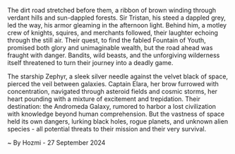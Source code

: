
The dirt road stretched before them, a ribbon of brown winding through verdant hills and sun-dappled forests.  Sir Tristan, his steed a dappled grey, led the way, his armor gleaming in the afternoon light. Behind him, a motley crew of knights, squires, and merchants followed, their laughter echoing through the still air. Their quest, to find the fabled Fountain of Youth, promised both glory and unimaginable wealth, but the road ahead was fraught with danger. Bandits, wild beasts, and the unforgiving wilderness itself threatened to turn their journey into a deadly game.

The starship Zephyr, a sleek silver needle against the velvet black of space, pierced the veil between galaxies. Captain Elara, her brow furrowed with concentration, navigated through asteroid fields and cosmic storms, her heart pounding with a mixture of excitement and trepidation. Their destination: the Andromeda Galaxy, rumored to harbor a lost civilization with knowledge beyond human comprehension. But the vastness of space held its own dangers, lurking black holes, rogue planets, and unknown alien species - all potential threats to their mission and their very survival. 

~ By Hozmi - 27 September 2024
